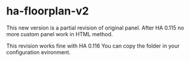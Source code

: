 # ha-floorplan-v2
This new version is a partial revision of original panel.
After HA 0.115 no more custom panel work in HTML method.

This revision works fine with HA 0.116
You can copy the folder in your configuration evironment.